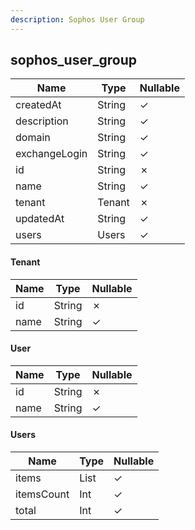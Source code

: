 ```yaml
---
description: Sophos User Group
---
```

sophos_user_group
-----------------

| **Name**      | **Type** | **Nullable** |
| ------------- | -------- | ------------ |
| createdAt     | String   | &check;      |
| description   | String   | &check;      |
| domain        | String   | &check;      |
| exchangeLogin | String   | &check;      |
| id            | String   | &cross;      |
| name          | String   | &check;      |
| tenant        | Tenant   | &cross;      |
| updatedAt     | String   | &check;      |
| users         | Users    | &check;      |

#### Tenant
| **Name** | **Type** | **Nullable** |
| -------- | -------- | ------------ |
| id       | String   | &cross;      |
| name     | String   | &check;      |

#### User
| **Name** | **Type** | **Nullable** |
| -------- | -------- | ------------ |
| id       | String   | &cross;      |
| name     | String   | &check;      |

#### Users
| **Name**   | **Type**   | **Nullable** |
| ---------- | ---------- | ------------ |
| items      | List<User> | &check;      |
| itemsCount | Int        | &check;      |
| total      | Int        | &check;      |
